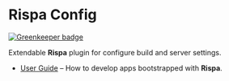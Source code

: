 # Rispa Config

[![Greenkeeper badge](https://badges.greenkeeper.io/rispa-io/rispa-config.svg)](https://greenkeeper.io/)

Extendable **Rispa** plugin for configure build and server settings.

* [User Guide](https://github.com/rispa-io/rispa-core) – How to develop apps bootstrapped with **Rispa**.
